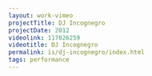 ```yaml
---
layout: work-vimeo
projectTitle: DJ Incognegro
projectDate: 2012
videolink: 117026259
videotitle: DJ Incognegro
permalink: is/dj-incognegro/index.html
tags: performance
---
```




